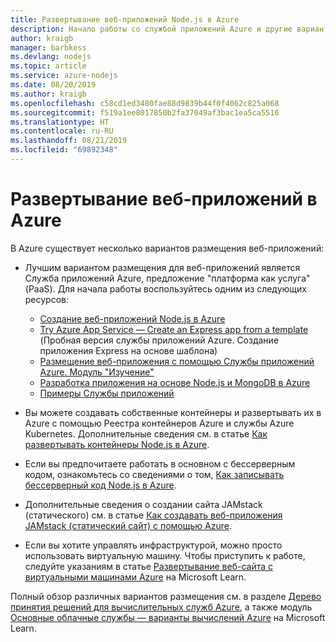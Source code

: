 ```yaml
---
title: Развертывание веб-приложений Node.js в Azure
description: Начало работы со службой приложений Azure и другие варианты размещения для веб-приложений, включая прогрессивные веб-приложения (PWA)
author: kraigb
manager: barbkess
ms.devlang: nodejs
ms.topic: article
ms.service: azure-nodejs
ms.date: 08/20/2019
ms.author: kraigb
ms.openlocfilehash: c58cd1ed3480fae88d9839b44f0f4062c825a068
ms.sourcegitcommit: f519a1ee8017850b2fa37049af3bac1ea5ca5516
ms.translationtype: HT
ms.contentlocale: ru-RU
ms.lasthandoff: 08/21/2019
ms.locfileid: "69892348"
---
```

# <a name="how-to-deploy-web-apps-to-azure"></a>Развертывание веб-приложений в Azure

В Azure существует несколько вариантов размещения веб-приложений:

- Лучшим вариантом размещения для веб-приложений является Служба приложений Azure, предложение "платформа как услуга" (PaaS). Для начала работы воспользуйтесь одним из следующих ресурсов:

  - [Создание веб-приложений Node.js в Azure](/azure/app-service/app-service-web-get-started-nodejs)
  - [Try Azure App Service — Create an Express app from a template](https://code.visualstudio.com/tryappservice/?utm_source=msftdocs&utm_medium=microsoft&utm_campaign=tryappservice) (Пробная версия службы приложений Azure. Создание приложения Express на основе шаблона)
  - [Размещение веб-приложения с помощью Службы приложений Azure. Модуль "Изучение"](/learn/modules/host-a-web-app-with-azure-app-service/index)
  - [Разработка приложения на основе Node.js и MongoDB в Azure](/azure/app-service/app-service-web-tutorial-nodejs-mongodb-app)
  - [Примеры Службы приложений](/samples/browse/?languages=javascript%2Cnodejs&products=azure-app-service)

- Вы можете создавать собственные контейнеры и развертывать их в Azure с помощью Реестра контейнеров Azure и службы Azure Kubernetes. Дополнительные сведения см. в статье [Как развертывать контейнеры Node.js в Azure](node-howto-deploy-containers.md).

- Если вы предпочитаете работать в основном с бессерверным кодом, ознакомьтесь со сведениями о том, [Как записывать бессерверный код Node.js в Azure](node-howto-write-serverless-code.md).

- Дополнительные сведения о создании сайта JAMstack (статического) см. в статье [Как создавать веб-приложения JAMstack (статический сайт) с помощью Azure](node-howto-create-static-site-jamstack.md).

- Если вы хотите управлять инфраструктурой, можно просто использовать виртуальную машину. Чтобы приступить к работе, следуйте указаниям в статье [Развертывание веб-сайта с виртуальными машинами Azure](/learn/paths/deploy-a-website-with-azure-virtual-machines/) на Microsoft Learn.

Полный обзор различных вариантов размещения см. в разделе [Дерево принятия решений для вычислительных служб Azure](/azure/architecture/guide/technology-choices/compute-decision-tree), а также модуль [Основные облачные службы — варианты вычислений Azure](/learn/modules/intro-to-azure-compute/) на Microsoft Learn.
